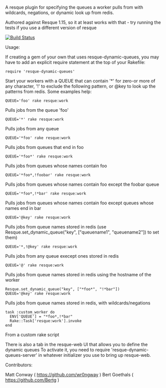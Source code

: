 A resque plugin for specifying the queues a worker pulls from with wildcards, negations, or dynamic look up from redis.

Authored against Resque 1.15, so it at least works with that - try running the tests if you use a different version of resque

[![Build Status](https://secure.travis-ci.org/wr0ngway/resque-dynamic-queues.png)](http://travis-ci.org/wr0ngway/resque-dynamic-queues)

Usage:

If creating a gem of your own that uses resque-dynamic-queues, you may have to add an explicit require statement at the top of your Rakefile:

    require 'resque-dynamic-queues'

Start your workers with a QUEUE that can contain '\*' for zero-or more of any character, '!' to exclude the following pattern, or @key to look up the patterns from redis.  Some examples help:

    QUEUE='foo' rake resque:work

Pulls jobs from the queue 'foo'

    QUEUE='*' rake resque:work

Pulls jobs from any queue

    QUEUE='*foo' rake resque:work

Pulls jobs from queues that end in foo

    QUEUE='*foo*' rake resque:work

Pulls jobs from queues whose names contain foo

    QUEUE='*foo*,!foobar' rake resque:work

Pulls jobs from queues whose names contain foo except the foobar queue

    QUEUE='*foo*,!*bar' rake resque:work

Pulls jobs from queues whose names contain foo except queues whose names end in bar

    QUEUE='@key' rake resque:work

Pulls jobs from queue names stored in redis (use Resque.set\_dynamic\_queue("key", ["queuename1", "queuename2"]) to set them)

    QUEUE='*,!@key' rake resque:work

Pulls jobs from any queue execept ones stored in redis

    QUEUE='@' rake resque:work

Pulls jobs from queue names stored in redis using the hostname of the worker

    Resque.set_dynamic_queue("key", ["*foo*", "!*bar"])
    QUEUE='@key' rake resque:work

Pulls jobs from queue names stored in redis, with wildcards/negations

    task :custom_worker do
      ENV['QUEUE'] = "*foo*,!*bar"
      Rake::Task['resque:work'].invoke
    end

From a custom rake script


There is also a tab in the resque-web UI that allows you to define the dynamic queues  To activate it, you need to require 'resque-dynamic-queues-server' in whatever initializer you use to bring up resque-web.


Contributors:

Matt Conway ( https://github.com/wr0ngway )
Bert Goethals ( https://github.com/Bertg )
